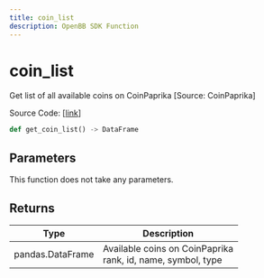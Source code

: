 ```yaml
---
title: coin_list
description: OpenBB SDK Function
---
```


# coin_list

Get list of all available coins on CoinPaprika  [Source: CoinPaprika]

Source Code: [[link](https://github.com/OpenBB-finance/OpenBBTerminal/tree/main/openbb_terminal/cryptocurrency/due_diligence/coinpaprika_model.py#L452)]

```python
def get_coin_list() -> DataFrame
```
## Parameters

This function does not take any parameters.

## Returns

| Type | Description |
| ---- | ----------- |
| pandas.DataFrame | Available coins on CoinPaprika<br/>rank, id, name, symbol, type |


